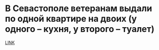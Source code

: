 # В Севастополе ветеранам выдали по одной квартире на двоих (у одного – кухня, у второго – туалет)



[LINK](https://varlamov.ru/2411936.html)